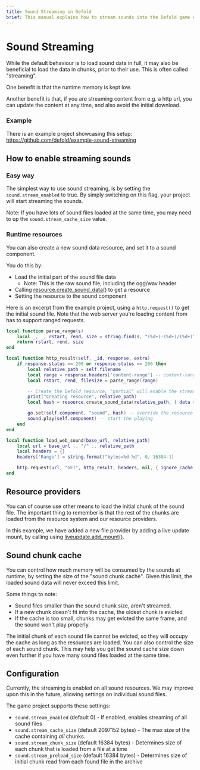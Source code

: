```yaml
---
title: Sound Streaming in Defold
brief: This manual explains how to stream sounds into the Defold game engine
---
```


# Sound Streaming

While the default behaviour is to load sound data in full, it may also be beneficial to load the data in chunks, prior to their use. This is often called "streaming".

One benefit is that the runtime memory is kept low.

Another benefit is that, if you are streaming content from e.g. a http url, you can update the content at any time, and also avoid the initial download.

### Example

There is an example project showcasing this setup: https://github.com/defold/example-sound-streaming

## How to enable streaming sounds

### Easy way

The simplest way to use sound streaming, is by setting the `sound.stream_enabled` to true.
By simply switching on this flag, your project will start streaming the sounds.

Note: If you have lots of sound files loaded at the same time, you may need to up the `sound.stream_cache_size` value.

### Runtime resources

You can also create a new sound data resource, and set it to a sound component.

You do this by:
* Load the initial part of the sound file data
    * Note: This is the raw sound file, including the ogg/wav header
* Calling [resource.create_sound_data()](/ref/resource/#resource.create_sound_data) to get a resource
* Setting the resource to the sound component

Here is an excerpt from the example project, using a `http.request()` to get the initial sound file.
Note that the web server you're loading content from has to support ranged requests.

```Lua
local function parse_range(s)
    local _, _, rstart, rend, size = string.find(s, "(%d+)-(%d+)/(%d+)") -- "bytes 0-16383/103277"
    return rstart, rend, size
end

local function http_result(self, _id, response, extra)
    if response.status == 200 or response.status == 206 then
        local relative_path = self.filename
        local range = response.headers['content-range'] -- content-range = "bytes 0-16383/103277"
        local rstart, rend, filesize = parse_range(range)

        -- Create the Defold resource, "partial" will enable the streaming mode
        print("Creating resource", relative_path)
        local hash = resource.create_sound_data(relative_path, { data = response.response, filesize = filesize, partial = true })

        go.set(self.component, "sound", hash) -- override the resource data on the component
        sound.play(self.component) -- start the playing
    end
end

local function load_web_sound(base_url, relative_path)
    local url = base_url .. "/" .. relative_path
    local headers = {}
    headers['Range'] = string.format("bytes=%d-%d", 0, 16384-1)

    http.request(url, "GET", http_result, headers, nil, { ignore_cache = true })
end
```

## Resource providers


You can of course use other means to load the initial chunk of the sound file.
The important thing to remember is that the rest of the chunks are loaded from the resource system and our resource providers.

In this example, we have added a new file provider by adding a live update mount, by calling using [liveupdate.add_mount()](/ref/liveupdate/#liveupdate.add_mount).


## Sound chunk cache

You can control how much memory will be consumed by the sounds at runtime, by setting the size of the "sound chunk cache".
Given this limit, the loaded sound data will never exceed this limit.

Some things to note:

* Sound files smaller than the sound chunk size, aren't streamed.
* If a new chunk doesn't fit into the cache, the oldest chunk is evicted
* If the cache is too small, chunks may get evicted the same frame, and the sound won't play properly.

The initial chunk of each sound file cannot be evicted, so they will occupy the cache as long as the resources are loaded.
You can also control the size of each sound chunk. This may help you get the sound cache size down even further if you have many sound files loaded at the same time.

## Configuration

Currently, the streaming is enabled on all sound resources.
We may improve upon this in the future, allowing settings on individual sound files.

The game project supports these settings:

* `sound.stream_enabled` (default 0) - If enabled, enables streaming of all sound files
* `sound.stream_cache_size` (default 2097152 bytes) - The max size of the cache containing _all_ chunks.
* `sound.stream_chunk_size` (default 16384 bytes) - Determines size of each chunk that is loaded from a file at a time
* `sound.stream_preload_size` (default 16384 bytes) - Determines size of initial chunk read from each found file in the archive

